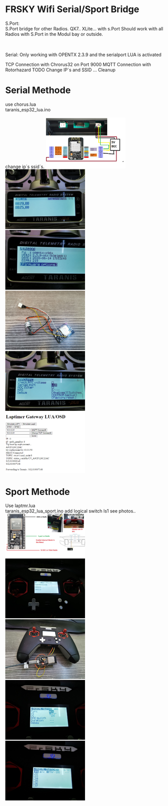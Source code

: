 <h1>FRSKY Wifi Serial/Sport Bridge</h1>

S.Port:<br>
S.Port bridge for other Radios. QX7..  XLite...  with s.Port 
Should work with all Radios with S.Port in the Modul bay or outside. <br>

<br><br>
Serial:
Only working with OPENTX 2.3.9 and the serialport LUA is activated



TCP Connection with Chrorus32 on Port 9000
MQTT Connection with Rotorhazard
TODO Change IP´s and SSID ... Cleanup 
<h1>Serial Methode</h1>
use chorus.lua<br>
taranis_esp32_lua.ino<br><br>
change ip´s ssid´s.
<img src=https://github.com/realhuno/taranis_esp32_lua/blob/master/schematic.png width=50% height=50%>
<img src=https://github.com/realhuno/taranis_esp32_lua/blob/master/laplist.jpg width=50% height=50%>
<img src=https://github.com/realhuno/taranis_esp32_lua/blob/master/version.jpg width=50% height=50%>
<img src=https://github.com/realhuno/taranis_esp32_lua/blob/master/hardware.jpg width=50% height=50%>
<img src=https://github.com/realhuno/taranis_esp32_lua/blob/master/lua.jpg width=50% height=50%>

<img src=https://github.com/realhuno/taranis_esp32_lua/blob/master/webui.PNG width=50% height=50%>
<br>
<h1>Sport Methode</h1>
Use laptmr.lua<br>
taranis_esp32_lua_sport.ino
add logical switch ls1 see photos..
<img src=https://github.com/realhuno/taranis_esp32_lua/blob/master/sport.jpg width=50% height=50%>
<img src=https://github.com/realhuno/taranis_esp32_lua/blob/master/laps.jpg width=50% height=50%>
<img src=https://github.com/realhuno/taranis_esp32_lua/blob/master/sporthardware.jpg width=50% height=50%>
<img src=https://github.com/realhuno/taranis_esp32_lua/blob/master/logical.jpg width=50% height=50%>
<img src=https://github.com/realhuno/taranis_esp32_lua/blob/master/logical2.jpg width=50% height=50%>


